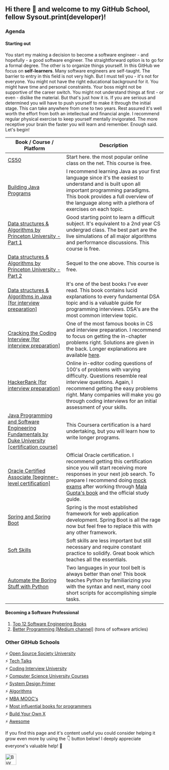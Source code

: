 ## Hi there 👋 and welcome to my GitHub School, fellow Sysout.print(developer)!

### Agenda
#### Starting out
You start my making a decision to become a software engineer - and hopefully - a good software engineer. The straightforward option is to go for a formal degree. The other is to organize things yourself. In this GitHub we focus on **self-learners**. Many software engineers are self-taught. The barrier to entry in this field is not very high. But I must tell you - it's not for everyone. You might not have the right educational background for it. You might have time and personal constraints. Your boss might not be supportive of the career switch. You might not understand things at first - or even - dislike the material. But that's just how it is. If you are serious and determined you will have to push yourself to make it through the initial stage. This can take anywhere from one to two years. Rest assured it's well worth the effort from both an intellectual and financial angle. I recommend regular physical exercise to keep yourself mentally invigorated. The more receptive your brain the faster you will learn and remember. Enough said. Let's begin!

| Book / Course / Platform | Description |
| --- | ----------- |
| [CS50](https://cs50.harvard.edu/) | Start here. the most popular online class on the net. This course is free. |
| [Building Java Programs](https://www.amazon.com/-/de/dp/013547194X/ref=sr_1_1?__mk_de_DE=%C3%85M%C3%85%C5%BD%C3%95%C3%91&dchild=1&keywords=building+java+programs&qid=1634032853&sr=8-1) | I recommend learning Java as your first language since it's the easiest to understand and is built upon all important programming paradigms. This book provides a full overview of the language along with a plethora of exercises on each topic. |
| [Data structures & Algorithms by Princeton University - Part 1](https://www.coursera.org/learn/algorithms-part1) | Good starting point to learn a difficult subject. It's equivalent to a 2nd year CS undergrad class. The best part are the live simulations of all major algorithms and performance discussions. This course is free. |
| [Data structures & Algorithms by Princeton University - Part 2](https://www.coursera.org/learn/algorithms-part2) | Sequel to the one above. This course is free. |
| [Data structures & Algorithms in Java [for interview preparation]](https://www.amazon.com/-/de/dp/0672324539/ref=sr_1_1?__mk_de_DE=%C3%85M%C3%85%C5%BD%C3%95%C3%91&dchild=1&keywords=robert+lafore&qid=1634031320&sr=8-1) | It's one of the best books I've ever read. This book contains lucid explanations to every fundamental DSA topic and is a valuable guide for programming interviews. DSA's are the most common interview topic. |
| [Cracking the Coding Interview [for interview preparation]](https://www.amazon.com/-/de/dp/0984782850/ref=sr_1_1?__mk_de_DE=%C3%85M%C3%85%C5%BD%C3%95%C3%91&crid=2ZU6USGS5QL17&dchild=1&keywords=cracking+the+coding+interview&qid=1634031401&s=books&sprefix=cracking+the+%2Caps%2C304&sr=1-1) | One of the most famous books in CS and interview preparation. I recommend to focus on getting the in-chapter problems right. Solutions are given in the back. Longer explanations are available [here](https://quastor.org/cracking-the-coding-interview/arrays-and-strings/one-away). |
| [HackerRank [for interview preparation]](https://www.hackerrank.com/) | Online in-editor coding questions of 100's of problems with varying difficulty. Questions resemble real interview questions. Again, I recommend getting the easy problems right. Many companies will make you go through coding interviews for an initial assessment of your skills. |
| [Java Programming and Software Engineering Fundamentals by Duke University [certification course]](https://www.coursera.org/specializations/java-programming?) | This Coursera certification is a hard undertaking, but you will learn how to write longer programs. |
| [Oracle Certified Associate [beginner-level certification]](https://education.oracle.com/oracle-certified-associate-java-se-8-programmer/trackp_333) | Official Oracle certification. I recommend getting this certification since you will start receiving more responses in your next job search. To prepare I recommend doing [mock exams](https://www.udemy.com/course/oracle-java-associate-certification-exam-course-1z0-808/) after working through [Mala Gupta's book](https://www.amazon.com/-/de/dp/1617293253/ref=sr_1_11?__mk_de_DE=%C3%85M%C3%85%C5%BD%C3%95%C3%91&crid=GOM6ZN4B6653&dchild=1&keywords=oracle+certified+associate%2C+java+se+8+programmer&qid=1634220274&sprefix=oracle+cer%2Caps%2C240&sr=8-11) and the official study guide.  |
| [Spring and Spring Boot](https://www.codecademy.com/learn/learn-spring) | Spring is the most established framework for web application development. Spring Boot is all the rage now but feel free to replace this with any other framework. |
| [Soft Skills](https://www.amazon.com/-/de/dp/B09BP6JWTQ/ref=sr_1_1?__mk_de_DE=%C3%85M%C3%85%C5%BD%C3%95%C3%91&dchild=1&keywords=soft+skills+software&qid=1634041992&s=books&sr=1-1) | Soft skills are less important but still necessary and require constant practice to solidify. Great book which teaches all the essentials. |
| [Automate the Boring Stuff with Python](https://www.amazon.com/-/de/dp/1593279922/ref=sr_1_1?__mk_de_DE=%C3%85M%C3%85%C5%BD%C3%95%C3%91&dchild=1&keywords=automate+python&qid=1634041870&sr=8-1) | Two languages in your tool belt is always better than one! This book teaches Python by familiarizing you with the syntax and next, many cool short scripts for accomplishing simple tasks.|


#### Becoming a Software Professional

1. [Top 12 Software Engineering Books](https://github.com/ajitagupta/softwareengineerbooks)
2. [Better Programming [Medium channel]](https://betterprogramming.pub/) (tons of software articles)


### Other GitHub Schools
⚡ [Open Source Society University](https://github.com/ossu/computer-science)<br>
⚡ [Tech Talks](https://github.com/JanVanRyswyck/awesome-talks)<br>
⚡ [Coding Interview University](https://github.com/jwasham/coding-interview-university)<br>
⚡ [Computer Science University Courses](https://github.com/prakhar1989/awesome-courses)<br>
⚡ [System Design Primer](https://github.com/donnemartin/system-design-primer)<br>
⚡ [Algorithms](https://github.com/TheAlgorithms)<br>
⚡ [MBA MOOC's](https://github.com/dperconti/MOOC-MBA)<br>
⚡ [Most influential books for programmers](https://github.com/cs-books/influential-cs-books)<br>
⚡ [Build Your Own X](https://github.com/danistefanovic/build-your-own-x)<br>
⚡ [Awesome](https://github.com/sindresorhus/awesome)

<!-- If you like what I do and want me to build more such projects, maybe consider buying me a coffee 🥺👉👈<br><br>-->
If you find this page and it's content useful you could consider helping it grow even more by using the 👇 button below!
I deeply appreciate everyone's valuable help! 🙏<br><br>
[<img src="https://cdn.buymeacoffee.com/buttons/v2/default-yellow.png" alt="Buy Me A Coffee" height="35">](https://www.buymeacoffee.com/ajita.gupta)

<!--


**ajitagupta/ajitagupta** is a ✨ _special_ ✨ repository because its `README.md` (this file) appears on your GitHub profile.


Here are some ideas to get you started:

- 🔭 I’m currently working on ...
- 🌱 I’m currently learning ...
- 👯 I’m looking to collaborate on ...
- 🤔 I’m looking for help with ...
- 💬 Ask me about ...
- 📫 How to reach me: ...
- 😄 Pronouns: ...
- ⚡ Fun fact: ...
-->
